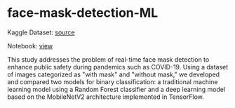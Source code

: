 # face-mask-detection-ML

Kaggle Dataset: [source](https://www.kaggle.com/datasets/omkargurav/face-mask-dataset)

Notebook: [view](/ML-Face_Mask_detection.ipynb)

This study addresses the problem of real-time face mask detection to enhance public safety during 
pandemics such as COVID-19. Using a dataset of images categorized as "with mask" and "without 
mask," we developed and compared two models for binary classification: a traditional machine learning 
model using a Random Forest classifier and a deep learning model based on the MobileNetV2 
architecture implemented in TensorFlow.
